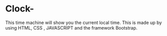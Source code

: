 # Clock-
This time machine will show you the current local time. This is made up by using HTML, CSS , JAVASCRIPT and the framework Bootstrap.
